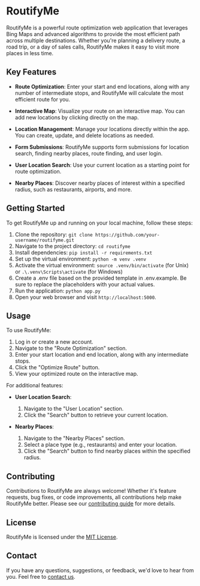 # RoutifyMe

RoutifyMe is a powerful route optimization web application that leverages Bing Maps and advanced algorithms to provide the most efficient path across multiple destinations. Whether you're planning a delivery route, a road trip, or a day of sales calls, RoutifyMe makes it easy to visit more places in less time.

## Key Features

- **Route Optimization**: Enter your start and end locations, along with any number of intermediate stops, and RoutifyMe will calculate the most efficient route for you.

- **Interactive Map**: Visualize your route on an interactive map. You can add new locations by clicking directly on the map.

- **Location Management**: Manage your locations directly within the app. You can create, update, and delete locations as needed.

- **Form Submissions**: RoutifyMe supports form submissions for location search, finding nearby places, route finding, and user login.

- **User Location Search**: Use your current location as a starting point for route optimization.

- **Nearby Places**: Discover nearby places of interest within a specified radius, such as restaurants, airports, and more.

## Getting Started

To get RoutifyMe up and running on your local machine, follow these steps:

1. Clone the repository: `git clone https://github.com/your-username/routifyme.git`
2. Navigate to the project directory: `cd routifyme`
3. Install dependencies: `pip install -r requirements.txt`
4. Set up the virtual environment: `python -m venv .venv`
5. Activate the virtual environment: `source .venv/bin/activate` (for Unix) or `.\.venv\Scripts\activate` (for Windows)
6. Create a .env file based on the provided template in .env.example. Be sure to replace the placeholders with your actual values.
7. Run the application: `python app.py`
8. Open your web browser and visit `http://localhost:5000`.

## Usage

To use RoutifyMe:

1. Log in or create a new account.
2. Navigate to the "Route Optimization" section.
3. Enter your start location and end location, along with any intermediate stops.
4. Click the "Optimize Route" button.
5. View your optimized route on the interactive map.

For additional features:

- **User Location Search**:
    1. Navigate to the "User Location" section.
    2. Click the "Search" button to retrieve your current location.

- **Nearby Places**:
    1. Navigate to the "Nearby Places" section.
    2. Select a place type (e.g., restaurants) and enter your location.
    3. Click the "Search" button to find nearby places within the specified radius.

## Contributing

Contributions to RoutifyMe are always welcome! Whether it's feature requests, bug fixes, or code improvements, all contributions help make RoutifyMe better. Please see our [contributing guide](CONTRIBUTING.md) for more details.

## License

RoutifyMe is licensed under the [MIT License](LICENSE).

## Contact

If you have any questions, suggestions, or feedback, we'd love to hear from you. Feel free to [contact us](mailto:johnmnjuguna89@gmail.com).
